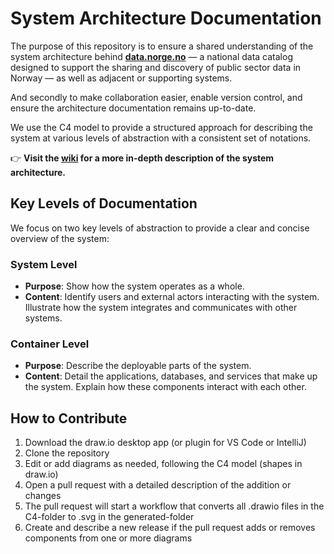 # System Architecture Documentation

The purpose of this repository is to ensure a shared understanding of the system architecture behind [**data.norge.no**](https://data.norge.no/en) — a national data catalog designed to support the sharing and discovery of public sector data in Norway — as well as adjacent or supporting systems.

And secondly to make collaboration easier, enable version control, and ensure the architecture documentation remains up-to-date.

We use the C4 model to provide a structured approach for describing the system at various levels of abstraction with a consistent set of notations.

👉 **Visit the [wiki](https://github.com/Informasjonsforvaltning/architecture-documentation/wiki/Architecture-documentation) for a more in-depth description of the system architecture.**

## Key Levels of Documentation

We focus on two key levels of abstraction to provide a clear and concise overview of the system:

### System Level
* **Purpose**: Show how the system operates as a whole.
* **Content**: Identify users and external actors interacting with the system. Illustrate how the system integrates and communicates with other systems.

### Container Level
* **Purpose**: Describe the deployable parts of the system. 
* **Content**: Detail the applications, databases, and services that make up the system. Explain how these components interact with each other.

## How to Contribute 
1. Download the draw.io desktop app (or plugin for VS Code or IntelliJ)
2. Clone the repository 
3. Edit or add diagrams as needed, following the C4 model (shapes in draw.io)
4. Open a pull request with a detailed description of the addition or changes
5. The pull request will start a workflow that converts all .drawio files in the C4-folder to .svg in the generated-folder
6. Create and describe a new release if the pull request adds or removes components from one or more diagrams
